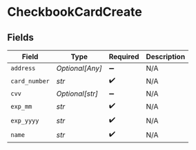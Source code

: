 # CheckbookCardCreate


## Fields

| Field              | Type               | Required           | Description        |
| ------------------ | ------------------ | ------------------ | ------------------ |
| `address`          | *Optional[Any]*    | :heavy_minus_sign: | N/A                |
| `card_number`      | *str*              | :heavy_check_mark: | N/A                |
| `cvv`              | *Optional[str]*    | :heavy_minus_sign: | N/A                |
| `exp_mm`           | *str*              | :heavy_check_mark: | N/A                |
| `exp_yyyy`         | *str*              | :heavy_check_mark: | N/A                |
| `name`             | *str*              | :heavy_check_mark: | N/A                |